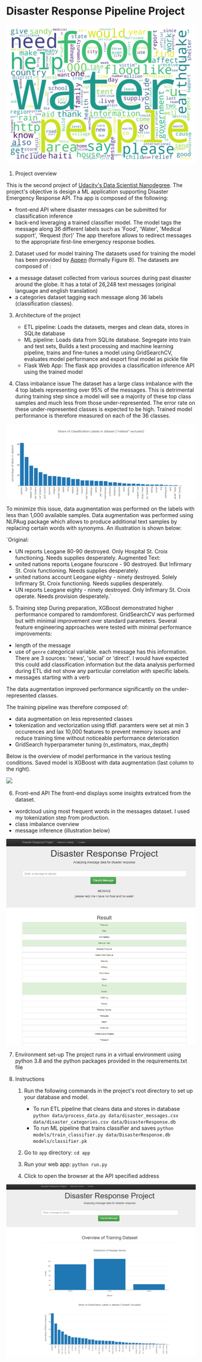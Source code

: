 # Disaster Response Pipeline Project

![](./assets/wordcloud.png)

1. Project overview

This is the second project of [Udacity's Data Scientist Nanodegree](https://www.udacity.com/course/data-scientist-nanodegree--nd025).
The project's objective is design a ML application supporting Disaster Emergency Response API. Tha app is composed of the following:
- front-end API where disaster messages can be submitted for classification inference
- back-end leveraging a trained classifier model. The model tags the message along 36 different labels such as 'Food', 'Water', 'Medical support', 'Request (for)'
The app therefore allows to redirect messages to the appropriate first-line emergency response bodies.

2. Dataset used for model training
The datasets used for training the model has been provided by [Appen](https://www.figure-eight.com/) (formally Figure 8). The datasets are composed of :
- a message dataset collected from various sources during past disaster around the globe. It has a total of 26,248 text messages (original language and english translation)
- a categories dataset tagging each message along 36 labels (classification classes).

3. Architecture of the project
    - ETL pipeline: Loads the datasets, merges and clean data, stores in SQLite database
    - ML pipeline: Loads data from SQLite database. Segregate into train and test sets, Builds a text processing and machine learning pipeline, trains and fine-tunes a model using GridSearchCV, evaluates model performance and export final model as pickle file
    - Flask Web App: The flask app provides a classification inference API using the trained model

4. Class imbalance issue
The dataset has a large class imbalance with the 4 top labels representing over 95% of the messages. This is detrimental during training step since a model will see a majority of these top class samples and much less from those under-represented. The error rate on these under-represented classes is expected to be high. Trained model performance is therefore measured on each of the 36 classes.

![](./assets/class_imbalance.png)

To minimize this issue, data augmentation was performed on the labels with less than 1,000 available samples. Data augmentation was performed using NLPAug package which allows to produce additional text samples by replacing certain words with synonyms. An illustration is shown below:

`Original:
- UN reports Leogane 80-90 destroyed. Only Hospital St. Croix functioning. Needs supplies desperately.
Augmented Text:
- united nations reports Leogane fourscore - 90 destroyed. But Infirmary St. Croix functioning. Needs supplies desperately.
- united nations account Leogane eighty - ninety destroyed. Solely Infirmary St. Croix functioning. Needs supplies desperately.
- UN reports Leogane eighty - ninety destroyed. Only Infirmary St. Croix operate. Needs provision desperately.`

5. Training step
During preparation, XGBoost demonstrated higher performance compared to ramdomforest. GridSearchCV was performed but with minimal improvement over standard parameters. Several feature engineering approaches were tested with minimal performance improvements:
- length of the message
- use of `genre` categorical variable. each message has this information. There are 3 sources: 'news', 'social' or 'direct'. I would have expected this could add classification information but the data analysis performed during ETL did not show any particular correlation with specific labels.
- messages starting with a verb

The data augmentation improved performance significantly on the under-represented classes.

The training pipeline was therefore composed of:
- data augmentation on less represented classes
- tokenization and vectorization using tfIdf. paramters were set at min 3 occurences and lax 10,000 features to prevent memory issues and reduce training time without noticeable performance deterioration
- GridSearch hyperparameter tuning (n_estimators, max_depth)

Below is the overview of model performance in the various testing conditions. Saved model is XGBoost with data augmentation (last column to the right).

![](./assets/fine-tunings.png)

6. Front-end API
The front-end displays some insights extratced from the dataset.
- wordcloud using most frequent words in the messages dataset. I used my tokenization step from production.
- class imbalance overview
- message inference (illustration below)

![](./assets/message_inference.png)

7. Environment set-up
The project runs in a virtual environment using python 3.8 and the python packages provided in the requirements.txt file

8. Instructions
    1. Run the following commands in the project's root directory to set up your database and model.

        - To run ETL pipeline that cleans data and stores in database
            `python data/process_data.py data/disaster_messages.csv data/disaster_categories.csv data/DisasterResponse.db`
        - To run ML pipeline that trains classifier and saves
            `python models/train_classifier.py data/DisasterResponse.db models/classifier.pk`

    2. Go to `app` directory: `cd app`

    3. Run your web app: `python run.py` 

    4. Click to open the browser at the API specified address


![](./assets/front_end.png)